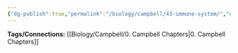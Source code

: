 ```yaml
---
{"dg-publish":true,"permalink":"/biology/campbell/43-immune-system/","dgHomeLink":true,"dgPassFrontmatter":true}
---
```


**Tags/Connections:**
[[Biology/Campbell/0. Campbell Chapters|0. Campbell Chapters]]
